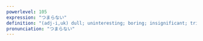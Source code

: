 ```yaml
---
powerlevel: 105
expression: "つまらない"
definition: "(adj-i,uk) dull; uninteresting; boring; insignificant; trifling; (P)"
pronunciation: "つまらない"
---
```

